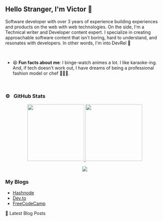 ## Hello Stranger, I'm Victor 👋

Software developer with over 3 years of experience building experiences and products on the web with web technologies. On the side, I'm a Technical writer and Developer content expert. I specialize in creating approachable software content that isn't boring, hard to understand, and resonates with developers. In other words, I'm into DevRel 🥑

<br/>

- 😆 **Fun facts about me**: I binge-watch animes a lot. I like karaoke-ing. And, if tech doesn't work out, I have dreams of being a professional fashion model or chef 👨🏽‍🍳.

<br/>

### ⚙️ &nbsp; GitHub Stats

<p align="center">
<a href="https://github.com/victor-cody">
<img height="180em" src="https://github-readme-stats-eight-theta.vercel.app/api?username=victor-cody&show_icons=true&theme=algolia&include_all_commits=true&count_private=true"/>
<img height="180em" src="https://github-readme-stats-eight-theta.vercel.app/api/top-langs/?username=victor-cody&layout=compact&langs_count=8&theme=algolia"/>
</a>
</p>

<p align="center">
<img src="https://komarev.com/ghpvc/?username=victor-cody&color=blueviolet&style=flat">
</p>

### My Blogs
- [Hashnode](https://vickyikechukwu.hashnode.dev/)
- [Dev,to](https://dev.to/mr_victor)
- [FreeCodeCamp](https://www.freecodecamp.org/news/author/victor-ikechukwu/)

📘 Latest Blog Posts

<!-- HASHNODE_BLOG:START -->
<!-- HASHNODE_BLOG:END -->
